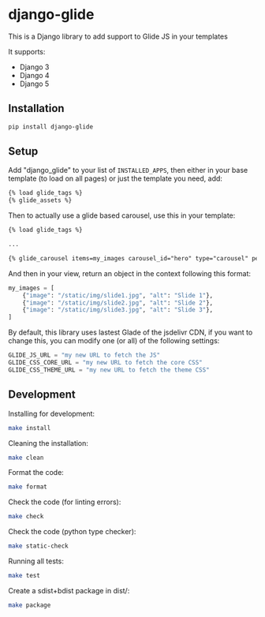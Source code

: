 # django-glide

This is a Django library to add support to Glide JS in your templates

It supports:

 * Django 3
 * Django 4
 * Django 5

## Installation

```sh
pip install django-glide
```

## Setup

Add "django_glide" to your list of `INSTALLED_APPS`, then either in your base template (to load on all pages) or just the template you need, add:

```html
{% load glide_tags %}
{% glide_assets %}
```

Then to actually use a glide based carousel, use this in your template:

```html
{% load glide_tags %}

...

{% glide_carousel items=my_images carousel_id="hero" type="carousel" perView=3 autoplay=3000 %}
```

And then in your view, return an object in the context following this format:

```python
my_images = [
    {"image": "/static/img/slide1.jpg", "alt": "Slide 1"},
    {"image": "/static/img/slide2.jpg", "alt": "Slide 2"},
    {"image": "/static/img/slide3.jpg", "alt": "Slide 3"},
]
```

By default, this library uses lastest Glade of the jsdelivr CDN, if you want to change this, you can modify one (or all) of the following settings:

```python
GLIDE_JS_URL = "my new URL to fetch the JS"
GLIDE_CSS_CORE_URL = "my new URL to fetch the core CSS"
GLIDE_CSS_THEME_URL = "my new URL to fetch the theme CSS"
```

## Development

Installing for development:

```sh
make install
```

Cleaning the installation:

```sh
make clean
```

Format the code:

```sh
make format
```

Check the code (for linting errors):

```sh
make check
```

Check the code (python type checker):

```sh
make static-check
```

Running all tests:

```sh
make test
```

Create a sdist+bdist package in dist/:

```sh
make package
```

